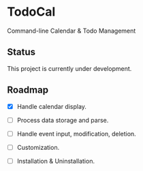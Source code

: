 # TodoCal

Command-line Calendar &amp; Todo Management

## Status

This project is currently under development.

## Roadmap

- [x] Handle calendar display.
- [ ] Process data storage and parse.
- [ ] Handle event input, modification, deletion.
- [ ] Customization.
- [ ] Installation & Uninstallation.

